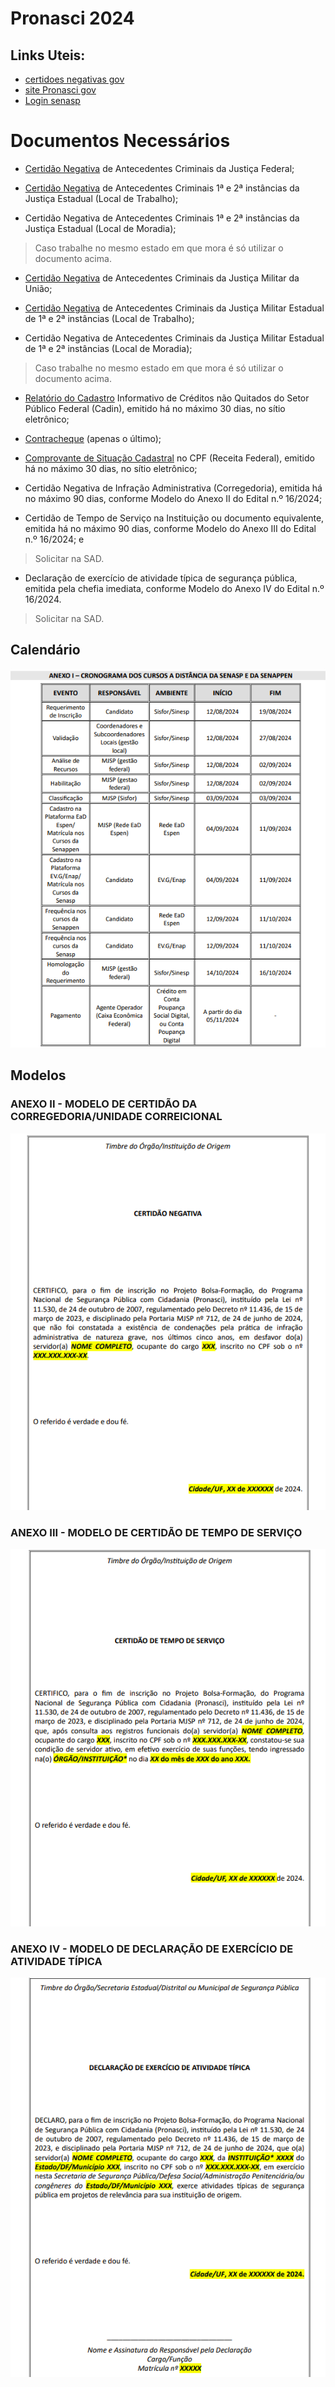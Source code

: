 # Pronasci 2024
## Links Uteis:
- [certidoes negativas gov](https://www.gov.br/pf/pt-br/assuntos/armas/normativos/certidoes-criminais-negativas)
- [site Pronasci gov](https://www.gov.br/mj/pt-br/acesso-a-informacao/acoes-e-programas/pronasci/bolsa-formacao/bolsa-formacao-2024)
- [Login senasp](https://seguranca.sinesp.gov.br/sinesp-seguranca/login.jsf)
 
# Documentos Necessários
- [Certidão Negativa](https://certidoes.trf2.jus.br/certidoes/#/principal/solicitar) de Antecedentes Criminais da Justiça Federal;

- [Certidão Negativa](https://www.rj.gov.br/servico/solicitar-atestado-de-antecedentes-criminais109) de Antecedentes Criminais 1ª e 2ª instâncias da Justiça Estadual (Local de Trabalho);
- Certidão Negativa de Antecedentes Criminais 1ª e 2ª instâncias da Justiça Estadual (Local de Moradia);
> Caso trabalhe no mesmo estado em que mora é só utilizar o documento acima.  
   
- [Certidão Negativa](https://www.stm.jus.br/servicos-stm/certidao-negativa/emitir-certidao-negativa) de Antecedentes Criminais da Justiça Militar da União;
	
- [Certidão Negativa](https://www4.tjrj.jus.br/Portal-Extrajudicial/certidao/Judicial/CadastrarequerenteCapital) de Antecedentes Criminais da Justiça Militar Estadual de 1ª e 2ª instâncias (Local de Trabalho);
- Certidão Negativa de Antecedentes Criminais da Justiça Militar Estadual de 1ª e 2ª instâncias (Local de Moradia);
> Caso trabalhe no mesmo estado em que mora é só utilizar o documento acima.  
	
- [Relatório do Cadastro](https://cadin.pgfn.gov.br/) Informativo de Créditos não Quitados do Setor Público Federal (Cadin), emitido há no máximo 30 dias, no sítio eletrônico;
	
- [Contracheque](https://www.servidor.rj.gov.br/portal-web/index) (apenas o último);
	
- [Comprovante de Situação Cadastral](https://servicos.receita.fazenda.gov.br/Servicos/CPF/ConsultaSituacao/ConsultaPublica.asp) no CPF (Receita Federal), emitido há no máximo 30 dias, no sítio eletrônico;
	
- Certidão Negativa de Infração Administrativa (Corregedoria), emitida há no máximo 90 dias, conforme Modelo do Anexo II do Edital n.º 16/2024;
	
- Certidão de Tempo de Serviço na Instituição ou documento equivalente, emitida há no máximo 90 dias, conforme Modelo do Anexo III do Edital n.º 16/2024; e
> Solicitar na SAD.  
- Declaração de exercício de atividade típica de segurança pública, emitida pela chefia imediata, conforme Modelo do Anexo IV do Edital n.º 16/2024.
> Solicitar na SAD.  

## Calendário
![imagem](assets/cronograma.png)

## Modelos
### ANEXO II - MODELO DE CERTIDÃO DA CORREGEDORIA/UNIDADE CORREICIONAL
![mod1](assets/mod1.png)
### ANEXO III - MODELO DE CERTIDÃO DE TEMPO DE SERVIÇO
![mod2](assets/mod2.png)
### ANEXO IV - MODELO DE DECLARAÇÃO DE EXERCÍCIO DE ATIVIDADE TÍPICA
![mod3](assets/mod3.png)
